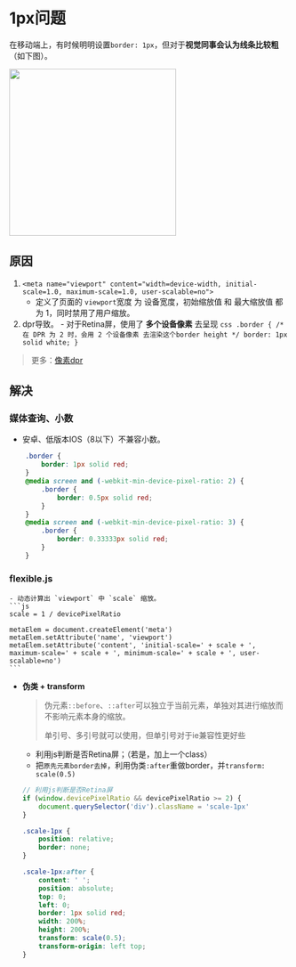 # 1px问题
在移动端上，有时候明明设置`border: 1px`，但对于**视觉同事会认为线条比较粗** （如下图）。

<img src="https://p6.music.126.net/obj/wo3DlcOGw6DClTvDisK1/5830194970/4778/cbb1/829e/d60110eee1b1caef21725b6dc9927c4e.png" width="300px" />

## 原因
 1. `<meta name="viewport" content="width=device-width, initial-scale=1.0, maximum-scale=1.0, user-scalable=no">`
    - 定义了页面的 `viewport`宽度 为 设备宽度，初始缩放值 和 最大缩放值 都为 1，同时禁用了用户缩放。
  2. dpr导致。
    - 对于Retina屏，使用了 **多个设备像素** 去呈现
    ```css
        .border {
            /* 在 DPR 为 2 时，会用 2 个设备像素 去渲染这个border height */
            border: 1px solid white;
        }
    ```
> 更多：[像素dpr](/skill/css/px/#dpr)

## 解决
### 媒体查询、小数
- 安卓、低版本IOS（8以下）不兼容小数。
```css
    .border {
        border: 1px solid red;
    }
    @media screen and (-webkit-min-device-pixel-ratio: 2) {
        .border {
            border: 0.5px solid red;
        }
    }
    @media screen and (-webkit-min-device-pixel-ratio: 3) {
        .border {
            border: 0.33333px solid red;
        }
    }
```

### flexible.js
    - 动态计算出 `viewport` 中 `scale` 缩放。
    ```js
    scale = 1 / devicePixelRatio

    metaElem = document.createElement('meta')
    metaElem.setAttribute('name', 'viewport')
    metaElem.setAttribute('content', 'initial-scale=' + scale + ', maximum-scale=' + scale + ', minimum-scale=' + scale + ', user-scalable=no')
    ```

 - **伪类 + transform**
    > 伪元素`::before`、`::after`可以独立于当前元素，单独对其进行缩放而不影响元素本身的缩放。
    > 
    > 单引号、多引号就可以使用，但单引号对于ie兼容性更好些

    - 利用js判断是否Retina屏；（若是，加上一个class）
    - 把`原先元素border去掉`，利用伪类`:after`重做border，并`transform: scale(0.5)`
    ```js
    // 利用js判断是否Retina屏
    if (window.devicePixelRatio && devicePixelRatio >= 2) {
        document.querySelector('div').className = 'scale-1px'
    }
    ```
    ```css
    .scale-1px {
        position: relative;
        border: none;
    }

    .scale-1px:after {
        content: ' ';
        position: absolute;
        top: 0;
        left: 0;
        border: 1px solid red;
        width: 200%;
        height: 200%;
        transform: scale(0.5);
        transform-origin: left top;
    }
    ```